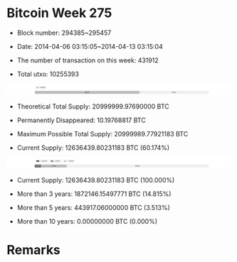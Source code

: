 # Bitcoin Week 275

- Block number: 294385~295457

- Date: 2014-04-06 03:15:05~2014-04-13 03:15:04

- The number of transaction on this week: 431912

- Total utxo: 10255393

![](../images/mined_week275.png)

- Theoretical Total Supply: 20999999.97690000 BTC

- Permanently Disappeared: 10.19768817 BTC

- Maximum Possible Total Supply: 20999989.77921183 BTC

- Current Supply: 12636439.80231183 BTC (60.174%)

![](../images/year_week275.png)


- Current Supply: 12636439.80231183 BTC (100.000%)

- More than 3 years: 1872146.15497771 BTC (14.815%)

- More than 5 years: 443917.06000000 BTC (3.513%)

- More than 10 years: 0.00000000 BTC (0.000%)

# Remarks


